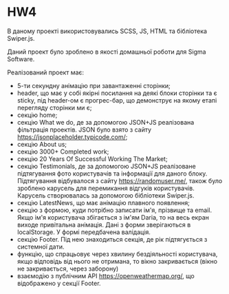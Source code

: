 # HW4

В данoму проекті використовувались SCSS, JS, HTML та бібліотека Swiper.js.

Даний проект було зроблено в якості домашньої роботи для Sigma Software.

Реалізований проект має:
- 5-ти секундну анімацію при завантаженні сторінки;
- header, що має у собі якірні посилання на деякі блоки сторінки та є sticky, під header-ом є прогрес-бар, що демонструє на якому етапі перегляду сторінки ми є;
- секцію home;
- секцію What we do, де за допомогою JSON+JS реалізована фільтрація проектів. JSON було взято з сайту https://jsonplaceholder.typicode.com/;
- секцію About us;
- секцію 3000+ Completed work;
- секцію 20 Years Of Successful Working The Market;
- секцію Testimonials, де за допомогою JSON+JS реалізоване підтягування фото користувачів та інформації для даного блоку. Підтягування відбувалося з сайту https://randomuser.me/, також було зроблено карусель для перемикання відгуків користувачів. Карусель створювалась за допомогою бібліотеки Swiper.js.
- секцію LatestNews, що має анімацію плавного появлення;
- секцію з формою, куди потрібно записати ім'я, прізвище та email. Якщо ім'я користувача збігається з ім'ям Daria, то на весь екран виходе привітальна анімація. Дані з форми зверігаються в localStorage. У формі передбачена валідація.
- секцію Footer. Під нею знаходиться секція, де рік підтягується з системної дати.
- функцію, що спрацьовує через хвилину бездіяльності користувача, якщо відповідь від нього не отримана, то вікно закривається (вікно не закривається, через заборону)
- взаємодію з публічним API https://openweathermap.org/, що відображено у секції Footer.
